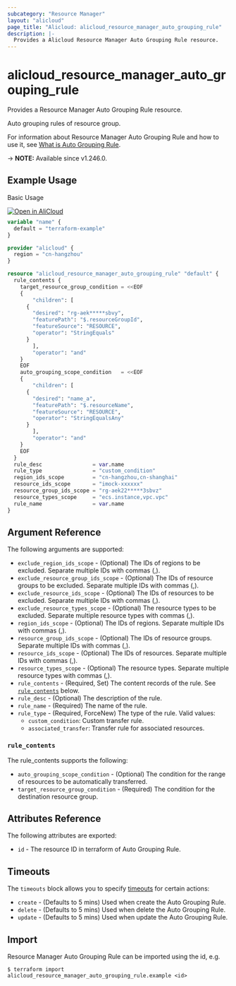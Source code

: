 ```yaml
---
subcategory: "Resource Manager"
layout: "alicloud"
page_title: "Alicloud: alicloud_resource_manager_auto_grouping_rule"
description: |-
  Provides a Alicloud Resource Manager Auto Grouping Rule resource.
---
```


# alicloud_resource_manager_auto_grouping_rule

Provides a Resource Manager Auto Grouping Rule resource.

Auto grouping rules of resource group.

For information about Resource Manager Auto Grouping Rule and how to use it, see [What is Auto Grouping Rule](https://www.alibabacloud.com/help/en/resource-management/resource-group/developer-reference/api-resourcemanager-2020-03-31-createautogroupingrule-rg).

-> **NOTE:** Available since v1.246.0.

## Example Usage

Basic Usage

<div style="display: block;margin-bottom: 40px;"><div class="oics-button" style="float: right;position: absolute;margin-bottom: 10px;">
  <a href="https://api.aliyun.com/terraform?resource=alicloud_resource_manager_auto_grouping_rule&exampleId=bcff043d-d96f-88d9-aff4-6cadd99554714f17f139&activeTab=example&spm=docs.r.resource_manager_auto_grouping_rule.0.bcff043dd9&intl_lang=EN_US" target="_blank">
    <img alt="Open in AliCloud" src="https://img.alicdn.com/imgextra/i1/O1CN01hjjqXv1uYUlY56FyX_!!6000000006049-55-tps-254-36.svg" style="max-height: 44px; max-width: 100%;">
  </a>
</div></div>

```terraform
variable "name" {
  default = "terraform-example"
}

provider "alicloud" {
  region = "cn-hangzhou"
}

resource "alicloud_resource_manager_auto_grouping_rule" "default" {
  rule_contents {
    target_resource_group_condition = <<EOF
    {
        "children": [
      {
        "desired": "rg-aek*****sbvy",
        "featurePath": "$.resourceGroupId",
        "featureSource": "RESOURCE",
        "operator": "StringEquals"
      }
        ],
        "operator": "and"
    }
    EOF
    auto_grouping_scope_condition   = <<EOF
    {
        "children": [
      {
        "desired": "name_a",
        "featurePath": "$.resourceName",
        "featureSource": "RESOURCE",
        "operator": "StringEqualsAny"
      }
        ],
        "operator": "and"
    }
    EOF
  }
  rule_desc                = var.name
  rule_type                = "custom_condition"
  region_ids_scope         = "cn-hangzhou,cn-shanghai"
  resource_ids_scope       = "imock-xxxxxx"
  resource_group_ids_scope = "rg-aek22*****3sbvz"
  resource_types_scope     = "ecs.instance,vpc.vpc"
  rule_name                = var.name
}
```

## Argument Reference

The following arguments are supported:
* `exclude_region_ids_scope` - (Optional) The IDs of regions to be excluded. Separate multiple IDs with commas (,).
* `exclude_resource_group_ids_scope` - (Optional) The IDs of resource groups to be excluded. Separate multiple IDs with commas (,).
* `exclude_resource_ids_scope` - (Optional) The IDs of resources to be excluded. Separate multiple IDs with commas (,).
* `exclude_resource_types_scope` - (Optional) The resource types to be excluded. Separate multiple resource types with commas (,).
* `region_ids_scope` - (Optional) The IDs of regions. Separate multiple IDs with commas (,).
* `resource_group_ids_scope` - (Optional) The IDs of resource groups. Separate multiple IDs with commas (,).
* `resource_ids_scope` - (Optional) The IDs of resources. Separate multiple IDs with commas (,).
* `resource_types_scope` - (Optional) The resource types. Separate multiple resource types with commas (,).
* `rule_contents` - (Required, Set) The content records of the rule. See [`rule_contents`](#rule_contents) below.
* `rule_desc` - (Optional) The description of the rule.
* `rule_name` - (Required) The name of the rule.
* `rule_type` - (Required, ForceNew) The type of the rule. Valid values:
  - `custom_condition`: Custom transfer rule.
  - `associated_transfer`: Transfer rule for associated resources.

### `rule_contents`

The rule_contents supports the following:
* `auto_grouping_scope_condition` - (Optional) The condition for the range of resources to be automatically transferred.
* `target_resource_group_condition` - (Required) The condition for the destination resource group.

## Attributes Reference

The following attributes are exported:
* `id` - The resource ID in terraform of Auto Grouping Rule.

## Timeouts

The `timeouts` block allows you to specify [timeouts](https://developer.hashicorp.com/terraform/language/resources/syntax#operation-timeouts) for certain actions:
* `create` - (Defaults to 5 mins) Used when create the Auto Grouping Rule.
* `delete` - (Defaults to 5 mins) Used when delete the Auto Grouping Rule.
* `update` - (Defaults to 5 mins) Used when update the Auto Grouping Rule.

## Import

Resource Manager Auto Grouping Rule can be imported using the id, e.g.

```shell
$ terraform import alicloud_resource_manager_auto_grouping_rule.example <id>
```
